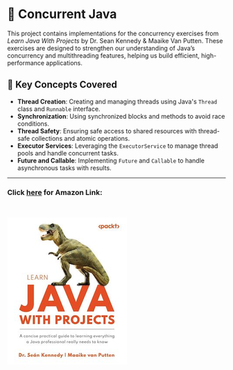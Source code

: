 # 🧵 Concurrent Java

This project contains implementations for the concurrency exercises from *Learn Java With Projects* by Dr. Sean Kennedy & Maaike Van Putten. These exercises are designed to strengthen our understanding of Java’s concurrency and multithreading features, helping us build efficient, high-performance applications.

## 🔑 Key Concepts Covered

- **Thread Creation**: Creating and managing threads using Java's `Thread` class and `Runnable` interface.
- **Synchronization**: Using synchronized blocks and methods to avoid race conditions.
- **Thread Safety**: Ensuring safe access to shared resources with thread-safe collections and atomic operations.
- **Executor Services**: Leveraging the `ExecutorService` to manage thread pools and handle concurrent tasks.
- **Future and Callable**: Implementing `Future` and `Callable` to handle asynchronous tasks with results.

---

### Click [here](https://www.amazon.com/Learn-Java-Projects-everything-professional/dp/1837637180/ref=sr_1_1?crid=3H4JZKY6GSSX5&dib=eyJ2IjoiMSJ9.NrwQgmtjgVJXroYFKOuEKjmk4Q-KoFCM1dDGN9_AWQlhCwpPVDSJfS1fK8rxlxfq0ZzEBMAle1QFyERxjULdWdAuIqqvm4HafGtNNmQBcN9dDwRmOg5MxnsgOyZZeLw4EJhFvCnTp_ih1aEr6U6tQhYcGYK0B3QkxeUvt2Y5pFTmdQq6JtXOTf8H-QzEcXsdWDX4KbdakHj3R1WcXD2CS39iEv37bQRChWt7vYnqw3k.GQTRcup1lc4OJj7VvU19rU4nHU7NjBnWqEbgpTasmGs&dib_tag=se&keywords=learning+java+with+projects&qid=1728703615&sprefix=learning+java+with+projects%2Caps%2C158&sr=8-1) for Amazon Link:

<br />

![LearningWithProjects.jpg](LearningWithProjects.jpg)